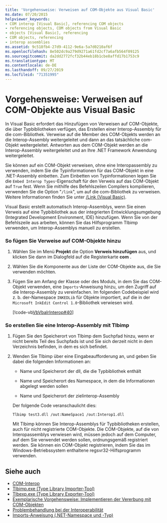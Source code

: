 ```yaml
---
title: 'Vorgehensweise: Verweisen auf COM-Objekte aus Visual Basic'
ms.date: 07/20/2015
helpviewer_keywords:
- COM interop [Visual Basic], referencing COM objects
- referencing objects, COM objects from Visual Basic
- objects [Visual Basic], referencing
- COM objects, referencing
- interop assemblies
ms.assetid: 9c518fb4-27d9-4112-9e6a-5a7d0210af6f
ms.openlocfilehash: 8e502dc9a279d9271a61fd2cf7a6afb564f09125
ms.sourcegitcommit: da2dd2772fcf32b44eb18b1cbe8affd17b1753c9
ms.translationtype: MT
ms.contentlocale: de-DE
ms.lasthandoff: 09/27/2019
ms.locfileid: "71351995"
---
```

# <a name="how-to-reference-com-objects-from-visual-basic"></a>Vorgehensweise: Verweisen auf COM-Objekte aus Visual Basic
In Visual Basic erfordert das Hinzufügen von Verweisen auf COM-Objekte, die über Typbibliotheken verfügen, das Erstellen einer Interop-Assembly für die com-Bibliothek. Verweise auf die Member des COM-Objekts werden an die Interop-Assembly weitergeleitet und dann an das tatsächliche com-Objekt weitergeleitet. Antworten aus dem COM-Objekt werden an die Interop-Assembly weitergeleitet und an Ihre .NET Framework Anwendung weitergeleitet.  
  
 Sie können auf ein COM-Objekt verweisen, ohne eine Interopassembly zu verwenden, indem Sie die Typinformationen für das COM-Objekt in eine .NET-Assembly einbetten. Zum Einbetten von Typinformationen legen Sie die `Embed Interop Types`-Eigenschaft für den Verweis auf das COM-Objekt auf `True` fest. Wenn Sie mithilfe des Befehlszeilen Compilers kompilieren, verwenden Sie die Option "`/link`", um auf die com-Bibliothek zu verweisen. Weitere Informationen finden Sie unter [/Link (Visual Basic)](../../../visual-basic/reference/command-line-compiler/link.md).  
  
 Visual Basic erstellt automatisch Interop-Assemblys, wenn Sie einen Verweis auf eine Typbibliothek aus der integrierten Entwicklungsumgebung (Integrated Development Environment, IDE) hinzufügen. Wenn Sie von der Befehlszeile aus arbeiten, können Sie das Hilfsprogramm Tlbimp verwenden, um Interop-Assemblys manuell zu erstellen.  
  
### <a name="to-add-references-to-com-objects"></a>So fügen Sie Verweise auf COM-Objekte hinzu  
  
1. Wählen Sie im Menü **Projekt** die Option **Verweis hinzufügen** aus, und klicken Sie dann im Dialogfeld auf die Registerkarte **com** .  
  
2. Wählen Sie die Komponente aus der Liste der COM-Objekte aus, die Sie verwenden möchten.  
  
3. Fügen Sie am Anfang der Klasse oder des Moduls, in dem Sie das COM-Objekt verwenden, eine `Imports`-Anweisung hinzu, um den Zugriff auf die Interop-Assembly zu vereinfachen. Im folgenden Codebeispiel wird z. b. der-Namespace `INKEDLib` für Objekte importiert, auf die in der `Microsoft InkEdit Control 1.0`-Bibliothek verwiesen wird.  
  
     [!code-vb[VbVbalrInterop#40](~/samples/snippets/visualbasic/VS_Snippets_VBCSharp/VbVbalrInterop/VB/Class1.vb#40)]  
  
### <a name="to-create-an-interop-assembly-using-tlbimp"></a>So erstellen Sie eine Interop-Assembly mit Tlbimp  
  
1. Fügen Sie den Speicherort von Tlbimp dem Suchpfad hinzu, wenn er nicht bereits Teil des Suchpfads ist und Sie sich derzeit nicht in dem Verzeichnis befinden, in dem es sich befindet.  
  
2. Wenden Sie Tlbimp über eine Eingabeaufforderung an, und geben Sie dabei die folgenden Informationen an:  
  
    - Name und Speicherort der dll, die die Typbibliothek enthält  
  
    - Name und Speicherort des Namespace, in dem die Informationen abgelegt werden sollen  
  
    - Name und Speicherort der zielinterop-Assembly  
  
     Der folgende Code veranschaulicht dies:  
  
    ```console  
    Tlbimp test3.dll /out:NameSpace1 /out:Interop1.dll  
    ```  
  
     Mit Tlbimp können Sie Interop-Assemblys für Typbibliotheken erstellen, auch für nicht registrierte COM-Objekte. Die COM-Objekte, auf die von Interopassemblys verwiesen wird, müssen jedoch auf dem Computer, auf dem Sie verwendet werden sollen, ordnungsgemäß registriert werden. Sie können ein COM-Objekt registrieren, indem Sie das im Windows-Betriebssystem enthaltene regsvr32-Hilfsprogramm verwenden.  
  
## <a name="see-also"></a>Siehe auch

- [COM-Interop](../../../visual-basic/programming-guide/com-interop/index.md)
- [Tlbimp.exe (Type Library Importer-Tool)](../../../framework/tools/tlbimp-exe-type-library-importer.md)
- [Tlbexp.exe (Type Library Exporter-Tool)](../../../framework/tools/tlbexp-exe-type-library-exporter.md)
- [Exemplarische Vorgehensweise: Implementieren der Vererbung mit COM-Objekten](../../../visual-basic/programming-guide/com-interop/walkthrough-implementing-inheritance-with-com-objects.md)
- [Problembehandlung bei der Interoperabilität](../../../visual-basic/programming-guide/com-interop/troubleshooting-interoperability.md)
- [Imports-Anweisung (.NET-Namespace und -Typ)](../../../visual-basic/language-reference/statements/imports-statement-net-namespace-and-type.md)
